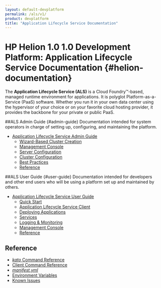 ```yaml
---
layout: default-devplatform
permalink: /als/v1/
product: devplatform
title: "Application Lifecycle Service Documentation"
---
```

<!--PUBLISHED-->

# HP Helion 1.0 1.0 Development Platform: Application Lifecycle Service Documentation {#helion-documentation}
 The **Application Lifecycle Service (ALS)** is a Cloud Foundry&trade;-based, managed runtime environment for applications. It is polyglot
Platform-as-a-Service (PaaS) software. Whether you run it in your own data
center using the hypervisor of your choice or on your favorite cloud
hosting provider, it provides the backbone for your private or public PaaS.

##ALS Admin Guide {#admin-guide}
Documentation intended for system operators in charge of setting up, configuring, and maintaining the platform.

-   [Application Lifecycle Service Admin Guide](/als/v1/admin/)
    -   [Wizard-Based Cluster Creation](/als/v1/admin/#wizard-based-cluster-creation)
    -   [Management Console](/als/v1/admin/#management-console)
    -   [Server Configuration](/als/v1/admin/#server-configuration)
    -   [Cluster Configuration](/als/v1/admin/#cluster-configuration)
    -   [Best Practices](/als/v1/admin/#best-practices)
    -   [Reference](/als/v1/admin/#reference)

##ALS User Guide {#user-guide}
Documentation intended for developers and other end users who will be using a platform set up and maintained by others.

-   [Application Lifecycle Service User Guide](/als/v1/user/)
    -   [Quick Start](/als/v1/user/#quick-start)
    -   [Application Lifecycle Service Client](/als/v1/user/#helion-client)
    -   [Deploying Applications](/als/v1/user/#deploying-applications)
    -   [Services](/als/v1/user/#services)
    -   [Logging & Monitoring](/als/v1/user/#logging-monitoring)
    -   [Management Console](/als/v1/user/#management-console)
    -   [Reference](/als/v1/user/#reference)

## Reference

- [*kato* Command Reference](/als/v1/admin/reference/kato-ref)
- [Client Command Reference](/als/v1/user/reference/client-ref)
- [*manifest.yml*](/als/v1/user/deploy/manifestyml)
- [Environment Variables](/als/v1/user/reference/environment)
- [Known Issues](/als/v1/admin/reference/known-issues)
